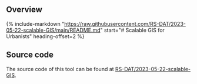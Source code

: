 ## Overview

{% include-markdown "https://raw.githubusercontent.com/RS-DAT/2023-05-22-scalable-GIS/main/README.md" start="# Scalable GIS for Urbanists" heading-offset=2 %}

## Source code

The source code of this tool can be found at [RS-DAT/2023-05-22-scalable-GIS](https://github.com/RS-DAT/2023-05-22-scalable-GIS).